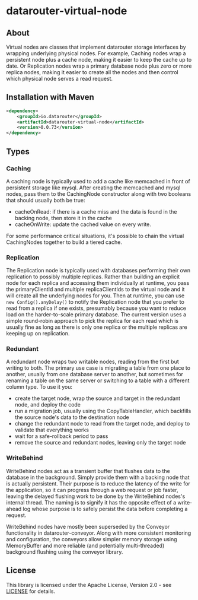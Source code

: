 # datarouter-virtual-node

## About

Virtual nodes are classes that implement datarouter storage interfaces by wrapping underlying physical nodes.  For example, Caching nodes wrap a persistent
node plus a cache node, making it easier to keep the cache up to date.  Or Replication nodes wrap a primary database node plus zero or more replica nodes,
making it easier to create all the nodes and then control which physical node serves a read request.

## Installation with Maven

```xml
<dependency>
	<groupId>io.datarouter</groupId>
	<artifactId>datarouter-virtual-node</artifactId>
	<version>0.0.73</version>
</dependency>
```

## Types

### Caching

A caching node is typically used to add a cache like memcached in front of persistent storage like mysql.  After creating the memcached and mysql nodes, 
pass them to the CachingNode constructor along with two booleans that should usually both be true:
- cacheOnRead: if there is a cache miss and the data is found in the backing node, then store it in the cache
- cacheOnWrite: update the cached value on every write.

For some performance critical situations, it's possible to chain the virtual CachingNodes together to build a tiered cache.

### Replication

The Replication node is typically used with databases performing their own replication to possibly multiple replicas.  Rather than building an explicit node
for each replica and accessing them individually at runtime, you pass the primaryClientId and multiple replicaClientIds to the virtual node and it will
create all the underlying nodes for you.  Then at runtime, you can use `new Config().anyDelay()` to notify the Replication node that you prefer to
read from a replica if one exists, presumably because you want to reduce load on the harder-to-scale primary database.  The current version uses a simple round-robin 
approach to pick the replica for each read which is usually fine as long as there is only one replica or the multiple replicas are keeping up on replication.

### Redundant

A redundant node wraps two writable nodes, reading from the first but writing to both.  The primary use case is migrating a table from one place to another,
usually from one database server to another, but sometimes for renaming a table on the same server or switching to a table with a different column type.  To use it
you:
- create the target node, wrap the source and target in the redundant node, and deploy the code
- run a migration job, usually using the CopyTableHandler, which backfills the source node's data to the destination node
- change the redundant node to read from the target node, and deploy to validate that everything works
- wait for a safe-rollback period to pass
- remove the source and redundant nodes, leaving only the target node

### WriteBehind

WriteBehind nodes act as a transient buffer that flushes data to the database in the background.  Simply provide them with a backing node that is actually persistent.
Their purpose is to reduce the latency of the write for the application, so it can progress through a web request or job faster, leaving the delayed flushing
work to be done by the WriteBehind nodes's internal thread.  The naming is to signify it has the opposite effect of a write-ahead log whose purpose is to safely
persist the data before completing a request.

WriteBehind nodes have mostly been superseded by the Conveyor functionality in datarouter-conveyor.  Along with more consistent monitoring and configuration, the 
conveyors allow simpler memory storage using MemoryBuffer and more reliable (and potentially multi-threaded) background flushing using the conveyor library.

## License

This library is licensed under the Apache License, Version 2.0 - see [LICENSE](../LICENSE) for details.
